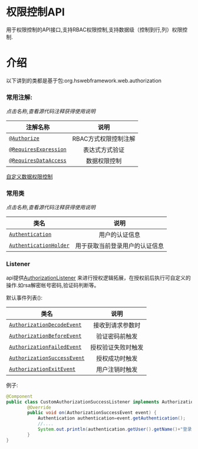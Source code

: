 # 权限控制API
用于权限控制的API接口,支持RBAC权限控制,支持数据级（控制到行,列）权限控制.

# 介绍

以下讲到的类都是基于包:org.hswebframework.web.authorization

### 常用注解:
_点击名称,查看源代码注释获得使用说明_

| 注解名称       | 说明          | 
| ------------- |:-------------:| 
| [`@Authorize`](src/main/java/org/hswebframework/web/authorization/annotation/Authorize.java)    | RBAC方式权限控制注解 | 
| [`@RequiresExpression`](src/main/java/org/hswebframework/web/authorization/annotation/RequiresExpression.java)      | 表达式方式验证      | 
| [`@RequiresDataAccess`](src/main/java/org/hswebframework/web/authorization/annotation/RequiresDataAccess.java)      | 数据权限控制      | 

[自定义数据权限控制](custom-data-access.md)

### 常用类
_点击名称,查看源代码注释获得使用说明_


| 类名       | 说明          | 
| ------------- |:-------------:| 
| [`Authentication`](src/main/java/org/hswebframework/web/authorization/Authentication.java)    | 用户的认证信息 | 
| [`AuthenticationHolder`](src/main/java/org/hswebframework/web/authorization/AuthenticationHolder.java)      | 用于获取当前登录用户的认证信息      | 


### Listener
api提供[AuthorizationListener](src/main/java/org/hswebframework/web/authorization/listener/AuthorizationListener.java)
来进行授权逻辑拓展，在授权前后执行可自定义的操作.如rsa解密帐号密码,验证码判断等。

默认事件列表():

| 类名       | 说明          | 
| ------------- |:-------------:| 
| [`AuthorizationDecodeEvent`](src/main/java/org/hswebframework/web/authorization/listener/event/AuthorizationDecodeEvent.java)    | 接收到请求参数时 | 
| [`AuthorizationBeforeEvent`](src/main/java/org/hswebframework/web/authorization/listener/event/AuthorizationBeforeEvent.java)      | 验证密码前触发      | 
| [`AuthorizationFailedEvent`](src/main/java/org/hswebframework/web/authorization/listener/event/AuthorizationFailedEvent.java)      | 授权验证失败时触发      | 
| [`AuthorizationSuccessEvent`](src/main/java/org/hswebframework/web/authorization/listener/event/AuthorizationSuccessEvent.java)      | 授权成功时触发      | 
| [`AuthorizationExitEvent`](src/main/java/org/hswebframework/web/authorization/listener/event/AuthorizationExitEvent.java)      | 用户注销时触发      | 

例子:

```java
@Component
public class CustomAuthorizationSuccessListener implements AuthorizationListener<AuthorizationSuccessEvent>{
        @Override
        public void on(AuthorizationSuccessEvent event) {
            Authentication authentication=event.getAuthentication();
            //....
            System.out.println(authentication.getUser().getName()+"登录啦");
        }
}
```